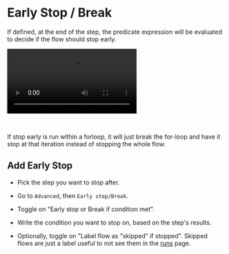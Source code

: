 # Early Stop / Break

If defined, at the end of the step, the predicate expression will be evaluated to decide if the flow should stop early.

<video
    className="border-2 rounded-xl object-cover w-full h-full dark:border-gray-800"
    autoPlay
    loop
    controls
    id="main-video"
    src="/videos/early_stop.mp4"
/>

<br/>

If stop early is run within a forloop, it will just break the for-loop and have it stop at that iteration instead of stopping the whole flow.

## Add Early Stop

- Pick the step you want to stop after.

- Go to `Advanced`, then `Early stop/Break`.

- Toggle on "Early stop or Break if condition met".

- Write the condition you want to stop on, based on the step's results.

- Optionally, toggle on "Label flow as "skipped" if stopped". Skipped flows are just a label useful to not see them in the [runs](../core_concepts/5_monitor_past_and_future_runs/index.mdx) page.
